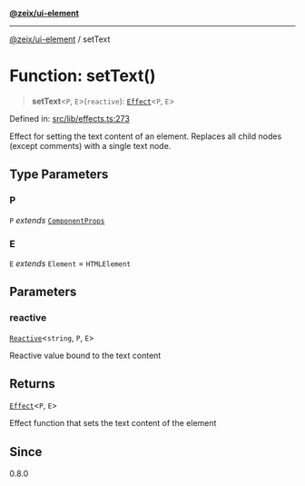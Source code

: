 [**@zeix/ui-element**](../README.md)

***

[@zeix/ui-element](../globals.md) / setText

# Function: setText()

> **setText**\<`P`, `E`\>(`reactive`): [`Effect`](../type-aliases/Effect.md)\<`P`, `E`\>

Defined in: [src/lib/effects.ts:273](https://github.com/zeixcom/ui-element/blob/5ad7551258a4bb164baa04bc9b2cf047564e56a5/src/lib/effects.ts#L273)

Effect for setting the text content of an element.
Replaces all child nodes (except comments) with a single text node.

## Type Parameters

### P

`P` *extends* [`ComponentProps`](../type-aliases/ComponentProps.md)

### E

`E` *extends* `Element` = `HTMLElement`

## Parameters

### reactive

[`Reactive`](../type-aliases/Reactive.md)\<`string`, `P`, `E`\>

Reactive value bound to the text content

## Returns

[`Effect`](../type-aliases/Effect.md)\<`P`, `E`\>

Effect function that sets the text content of the element

## Since

0.8.0
